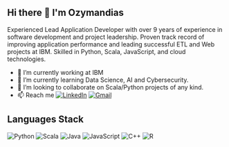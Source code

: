 ## Hi there 👋 I'm Ozymandias

Experienced Lead Application Developer with over 9 years of experience in software development and project leadership. Proven track record of improving application performance and leading successful ETL and Web projects at IBM. Skilled in Python, Scala, JavaScript, and cloud technologies. 

- 🔭 I’m currently working at IBM
- 🌱 I’m currently learning Data Science, AI and Cybersecurity.
- 👯 I’m looking to collaborate on Scala/Python projects of any kind.
- 📫 Reach me [![LinkedIn](https://img.shields.io/badge/LinkedIn-Profile-blue)](https://www.linkedin.com/in/iv%C3%A1n-gustavo-o-104042125/) [![Gmail](https://img.shields.io/badge/Email-me-red)](mailto:evean.warlock@gmail.com)

## Languages Stack
![Python](https://img.shields.io/badge/Python-3776AB?style=for-the-badge&logo=python&logoColor=white)
![Scala](https://img.shields.io/badge/Scala-DC322F?style=for-the-badge&logo=scala&logoColor=white)
![Java](https://img.shields.io/badge/Java-007396?style=for-the-badge&logo=java&logoColor=white)
![JavaScript](https://img.shields.io/badge/JavaScript-F7DF1E?style=for-the-badge&logo=javascript&logoColor=black)
![C++](https://img.shields.io/badge/C++-00599C?style=for-the-badge&logo=cplusplus&logoColor=white)
![R](https://img.shields.io/badge/R-276DC3?style=for-the-badge&logo=r&logoColor=white)
<!--
**0zymandia5/0zymandia5** is a ✨ _special_ ✨ repository because its `README.md` (this file) appears on your GitHub profile.

Here are some ideas to get you started:

- 🔭 I’m currently working on ...
- 🌱 I’m currently learning ...
- 👯 I’m looking to collaborate on ...
- 🤔 I’m looking for help with ...
- 💬 Ask me about ...
- 📫 How to reach me: ...
- 😄 Pronouns: ...
- ⚡ Fun fact: ...
-->
